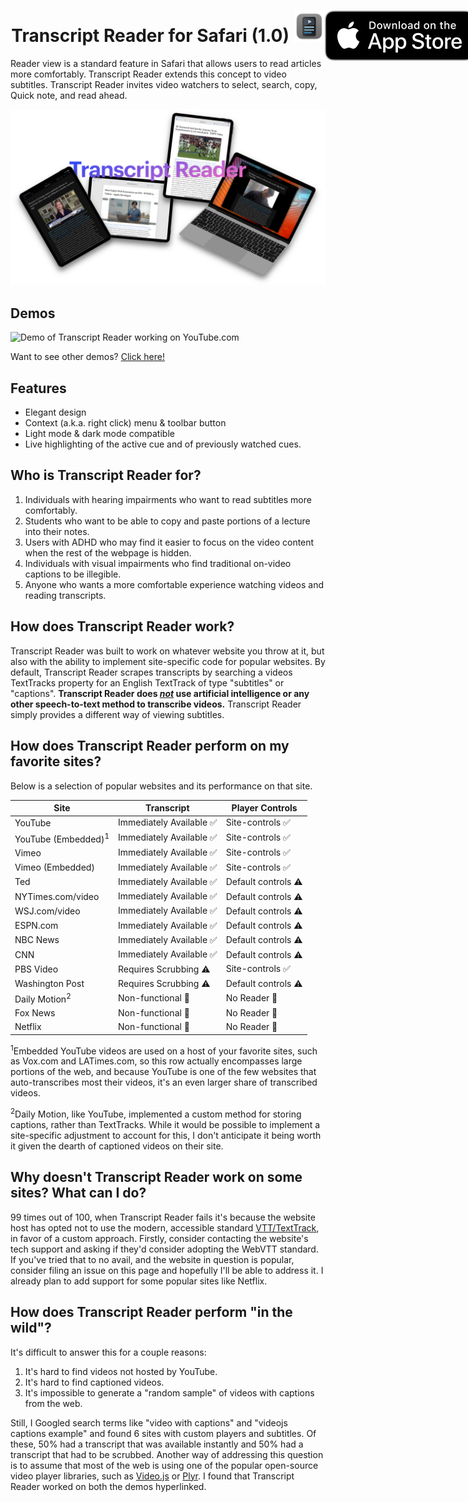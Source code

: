 <h1 align="center">
  <span align="center">
    Transcript Reader for Safari (1.0) <img src="Resources/icon.png" alt="logo" width="50" height="50">
  </span>
  <a href="https://apps.apple.com/us/app/transcript-reader/id1595490573">
    <img align="right" style="position: absolute" src="Resources/AppStoreBadge.svg">
  </a>
</h1>
Reader view is a standard feature in Safari that allows users to read articles more comfortably. Transcript Reader extends this concept to video subtitles. Transcript Reader invites video watchers to select, search, copy, Quick note, and read ahead.

![A banner image displaying the words "Transcript Reader" surrounded by devices with Transcript Reader open](Resources/GitHub%20Banner.png)

## Demos
![Demo of Transcript Reader working on YouTube.com](Resources/YouTubeDemo.gif)

Want to see other demos? [Click here!](https://github.com/Appccessibility-Shox/Transcript-Reader/blob/main/DEMOS.md)

## Features
- Elegant design
- Context (a.k.a. right click) menu & toolbar button 
- Light mode & dark mode compatible
- Live highlighting of the active cue and of previously watched cues.

## Who is Transcript Reader for?
1. Individuals with hearing impairments who want to read subtitles more comfortably.
2. Students who want to be able to copy and paste portions of a lecture into their notes.
3. Users with ADHD who may find it easier to focus on the video content when the rest of the webpage is hidden. 
4. Individuals with visual impairments who find traditional on-video captions to be illegible.
5. Anyone who wants a more comfortable experience watching videos and reading transcripts.

## How does Transcript Reader work?
Transcript Reader was built to work on whatever website you throw at it, but also with the ability to implement site-specific code for popular websites. By default, Transcript Reader scrapes transcripts by searching a videos TextTracks property for an English TextTrack of type "subtitles" or "captions". **Transcript Reader does *<u>not</u>* use artificial intelligence or any other speech-to-text method to transcribe videos.** Transcript Reader simply provides a different way of viewing subtitles.

## How does Transcript Reader perform on my favorite sites?
Below is a selection of popular websites and its performance on that site.

|              Site              |         Transcript       |    Player Controls    |
| ------------------------------ | ------------------------ | ----------------------|
| YouTube                        | Immediately Available ✅ | Site-controls ✅      |
| YouTube (Embedded)<sup>1</sup> | Immediately Available ✅ | Site-controls ✅      |
| Vimeo                          | Immediately Available ✅ | Site-controls ✅      |
| Vimeo (Embedded)               | Immediately Available ✅ | Site-controls ✅      |
| Ted                            | Immediately Available ✅ | Default controls ⚠️   |
| NYTimes.com/video              | Immediately Available ✅ | Default controls ⚠️   |
| WSJ.com/video                  | Immediately Available ✅ | Default controls ⚠️   |
| ESPN.com                       | Immediately Available ✅ | Default controls ⚠️   |
| NBC News                       | Immediately Available ✅ | Default controls ⚠️   |
| CNN                            | Immediately Available ✅ | Default controls ⚠️   |
| PBS Video                      | Requires Scrubbing ⚠️    | Site-controls ✅      |
| Washington Post                | Requires Scrubbing ⚠️    | Default controls ⚠️   |
| Daily Motion<sup>2</sup>       | Non-functional 🛑        | No Reader 🛑          |
| Fox News                       | Non-functional 🛑        | No Reader 🛑          |
| Netflix                        | Non-functional 🛑        | No Reader 🛑          |

<sup>1</sup>Embedded YouTube videos are used on a host of your favorite sites, such as Vox.com and LATimes.com, so this row actually encompasses large portions of the web, and because YouTube is one of the few websites that auto-transcribes most their videos, it's an even larger share of transcribed videos.

<sup>2</sup>Daily Motion, like YouTube, implemented a custom method for storing captions, rather than TextTracks. While it would be possible to implement a site-specific adjustment to account for this, I don't anticipate it being worth it given the dearth of captioned videos on their site.

## Why doesn't Transcript Reader work on some sites? What can I do?
99 times out of 100, when Transcript Reader fails it's because the website host has opted not to use the modern, accessible standard [VTT/TextTrack](https://css-tricks.com/improving-video-accessibility-with-webvtt/), in favor of a custom approach. Firstly, consider contacting the website's tech support and asking if they'd consider adopting the WebVTT standard. If you've tried that to no avail, and the website in question is popular, consider filing an issue on this page and hopefully I'll be able to address it. I already plan to add support for some popular sites like Netflix.

## How does Transcript Reader perform "in the wild"?
It's difficult to answer this for a couple reasons:
1. It's hard to find videos not hosted by YouTube.
2. It's hard to find captioned videos.
3. It's impossible to generate a "random sample" of videos with captions from the web.

Still, I Googled search terms like "video with captions" and "videojs captions example" and found 6 sites with custom players and subtitles. Of these, 50% had a transcript that was available instantly and 50% had a transcript that had to be scrubbed.
Another way of addressing this question is to assume that most of the web is using one of the popular open-source video player libraries, such as [Video.js](https://videojs.com/advanced/?video=elephantsdream) or [Plyr](https://plyr.io). I found that Transcript Reader worked on both the demos hyperlinked.

